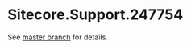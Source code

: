 # Sitecore.Support.247754

See [master branch](https://github.com/sitecoresupport/Sitecore.Support.247754) for details.